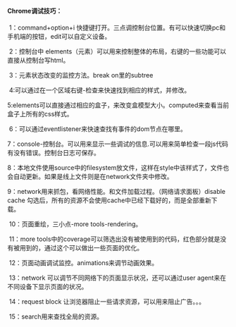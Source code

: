 #### Chrome调试技巧：

​    1：command+option+i 快捷键打开。三点调控制台位置。有可以快速切换pc和手机端的按钮，edit可以自定义设备。

​    2：控制台中 elements（元素）可以用来控制整体的布局，右键的一些功能可以直接从控制台写html。

​    3：元素状态改变的监控方法。break on里的subtree

​    4:可以通过在一个区域右键-检查来快速找到相应的样式，并修改。

​    5:elements可以直接通过相应的盒子，来改变盒模型大小。computed来查看当前盒子上所有的css样式。

​    6：可以通过eventlistener来快速查找有事件的dom节点在哪里。

​    7：console-控制台。可以用来显示一些调试的信息.可以用来简单检查一段js代码有没有错误。控制台日志可保存。

​    8：本地文件使用source中的filesystem放文件，这样在style中该样式了，文件也会自动更新。如果是线上文件则是在network文件夹中修改。

​    9：network用来抓包，看网络性能。和文件加载过程。（网络请求面板）disable cache 勾选后，所有的资源不会使用cache中已经下载好的，而是全部重新下载。

​    10：页面重绘，三小点-more tools-rendering。

​    11：more tools中的coverage可以筛选出没有被使用到的代码，红色部分就是没有被用到的，通过这个可以做出一些页面的优化。

​    12：页面动画调试监控。animations来调节动画效果。

​    13：network 可以调节不同网络下的页面显示状况，还可以通过user agent来在不同设备下显示页面的状况。

​    14：request block 让浏览器阻止一些请求资源，可以用来阻止广告。。。

​    15：search用来查找全局的资源。